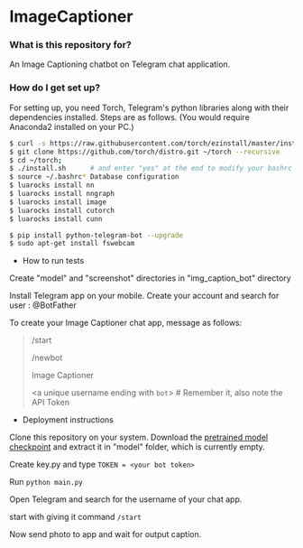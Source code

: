 # ImageCaptioner
### What is this repository for? ###

An Image Captioning chatbot on Telegram chat application.

### How do I get set up? ###

For setting up, you need Torch, Telegram's python libraries along with their dependencies installed. Steps are as follows.
(You would require Anaconda2 installed on your PC.)

```bash
$ curl -s https://raw.githubusercontent.com/torch/ezinstall/master/install-deps | bash
$ git clone https://github.com/torch/distro.git ~/torch --recursive
$ cd ~/torch; 
$ ./install.sh      # and enter "yes" at the end to modify your bashrc
$ source ~/.bashrc* Database configuration
$ luarocks install nn
$ luarocks install nngraph 
$ luarocks install image 
$ luarocks install cutorch
$ luarocks install cunn
```

```bash
$ pip install python-telegram-bot --upgrade
$ sudo apt-get install fswebcam
```

* How to run tests 

Create "model" and "screenshot" directories in "img_caption_bot" directory

Install Telegram app on your mobile. Create your account and search for user : @BotFather

To create your Image Captioner chat app, message as follows:

> /start
>
> /newbot
>
> Image Captioner
>
> <a unique username ending with `bot`> # Remember it, also note the API Token

* Deployment instructions

Clone this repository on your system. Download the [pretrained model checkpoint](http://cs.stanford.edu/people/karpathy/neuraltalk2/checkpoint_v1_cpu.zip) and extract it in "model" folder, which is currently empty.

Create key.py and type `TOKEN = <your bot token>`

Run `python main.py`

Open Telegram and search for the username of your chat app.

start with giving it command `/start`

Now send photo to app and wait for output caption.
